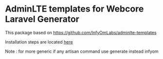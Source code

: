 AdminLTE templates for Webcore Laravel Generator
================================================

This package based on https://github.com/InfyOmLabs/adminlte-templates

Installation steps are located [here](http://labs.infyom.com/laravelgenerator/docs/master/adminlte-templates)

Note :
for more generic if any artisan command use generate instead infyom
